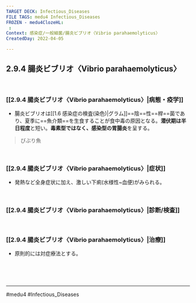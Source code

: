 ```yaml
---
TARGET DECK: Infectious_Diseases
FILE TAGS: medu4 Infectious_Diseases
FROZEN - medu4ClozeHL:
 : 
Context: 感染症/一般細菌/腸炎ビブリオ〈Vibrio parahaemolyticus〉
CreatedDay: 2022-04-05

---
```


## 2.9.4 腸炎ビブリオ〈Vibrio parahaemolyticus〉

<br>

### [[2.9.4 腸炎ビブリオ〈Vibrio parahaemolyticus〉|病態・疫学]]
* 腸炎ビブリオは[[1.6 感染症の検査(染色)|グラム]]==陰==性==桿==菌であり、夏季に==魚介類==を生食することが食中毒の原因となる。**潜伏期は半日程度**と短い。**毒素型ではなく、感染型の胃腸炎**を呈する。
>びぶり魚
<!--ID: 1649375532531-->



<br>

### [[2.9.4 腸炎ビブリオ〈Vibrio parahaemolyticus〉|症状]]
* 発熱など全身症状に加え、激しい下痢(水様性~血便)がみられる。

 

<br>

### [[2.9.4 腸炎ビブリオ〈Vibrio parahaemolyticus〉|診断/検査]]


<br>

### [[2.9.4 腸炎ビブリオ〈Vibrio parahaemolyticus〉|治療]]
* 原則的には対症療法とする。





<br><br><br>

---
#medu4 #Infectious_Diseases